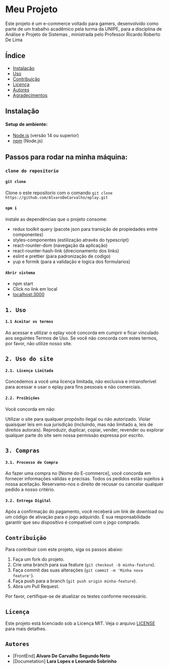 
# Meu Projeto
  Este projeto é um e-commerce voltado para gamers, desenvolvido como parte de um trabalho acadêmico pela turma da UNIPE, para a disciplina de Análise e Projeto de Sistemas , ministrada pelo Professor Ricardo Roberto De Lima


## Índice

- [Instalação](#instalação)
- [Uso](#uso)
- [Contribuição](#contribuição)
- [Licença](#Licença)
- [Autores](#autores)
- [Agradecimentos](#agradecimentos)

## Instalação

#### Setup de ambiente:

- [Node.js](https://nodejs.org/) (versão 14 ou superior)
- [npm](https://www.npmjs.com/) (Node.js)

## Passos para rodar na minha máquina:

### ``clone do repositorio``

#### ``git clone``
Clone o este repositorio com o comando `git clone https://github.com/AlvaroDeCarvalho/eplay.git`

#### ``npm i``
instale as dependências que o projeto consome:
  - redux toolkit query (pacote json para transição de propiedades entre componentes)
  - styles-componentes (estilização atravês do typescript)
  - react-rounter-dom (navegação da aplicação)
  - react-rounter-hash-link (direcionamento dos links)
  - eslint e prettier (para padronização de codigo)
  - yup e formik (para a validação e logica dos formularios)

 #### ``Abrir sistema``
 - npm start
 - Click no link em local
 - [localhost:3000](http://localhost:3000)

## ``1. Uso``

#### ``1.1 Aceitar os termos``
Ao acessar e utilizar o eplay  você concorda em cumprir e ficar vinculado aos seguintes Termos de Uso. Se você não concorda com estes termos, por favor, não utilize nosso site.



## ``2. Uso do site``

#### ``2.1. Licença Limitada``
Concedemos a você uma licença limitada, não exclusiva e intransferível para acessar e usar o eplay para fins pessoais e não comerciais.

#### `2.2. Proibições`
Você concorda em não:

Utilizar o site para qualquer propósito ilegal ou não autorizado.
Violar quaisquer leis em sua jurisdição (incluindo, mas não limitado a, leis de direitos autorais).
Reproduzir, duplicar, copiar, vender, revender ou explorar qualquer parte do site sem nossa permissão expressa por escrito.

## ``3. Compras``
#### ``3.1. Processo de Compra``
Ao fazer uma compra no [Nome do E-commerce], você concorda em fornecer informações válidas e precisas. Todos os pedidos estão sujeitos à nossa aceitação. Reservamo-nos o direito de recusar ou cancelar qualquer pedido a nosso critério.

#### ``3.2. Entrega Digital``
Após a confirmação do pagamento, você receberá um link de download ou um código de ativação para o jogo adquirido. É sua responsabilidade garantir que seu dispositivo é compatível com o jogo comprado.

## ``Contribuição``

Para contribuir com este projeto, siga os passos abaixo:

1. Faça um fork do projeto.
2. Crie uma branch para sua feature (`git checkout -b minha-feature`).
3. Faça commit das suas alterações (`git commit -m 'Minha nova feature'`).
4. Faça push para a branch (`git push origin minha-feature`).
5. Abra um Pull Request.

Por favor, certifique-se de atualizar os testes conforme necessário.

## ``Licença``

Este projeto está licenciado sob a Licença MIT. Veja o arquivo [LICENSE](LICENSE) para mais detalhes.

## ``Autores``

- [FrontEnd] **Alvaro De Carvalho Segundo Neto**
- [Documetation] **Lara Lopes e Leonardo Sobrinho**

